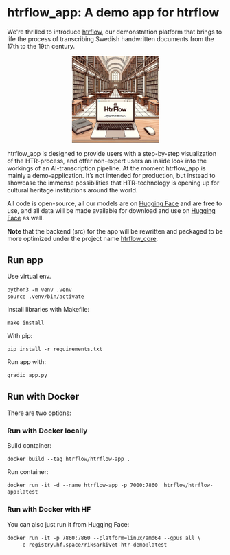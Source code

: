 # htrflow_app: A demo app for htrflow

We're thrilled to introduce [htrflow](https://huggingface.co/spaces/Riksarkivet/htr_demo), our demonstration platform that brings to life the process of transcribing Swedish handwritten documents from the 17th to the 19th century.

<p align="center">
  <img src="https://github.com/Borg93/htr_gradio_file_placeholder/blob/main/htrflow_background_dalle3.png?raw=true" alt="HTRFLOW Image" width=40%>
</p>

htrflow_app is designed to provide users with a step-by-step visualization of the HTR-process, and offer non-expert users an inside look into the workings of an AI-transcription pipeline.
At the moment htrflow_app is mainly a demo-application. It’s not intended for production, but instead to showcase the immense possibilities that HTR-technology is opening up for cultural heritage institutions around the world.

All code is open-source, all our models are on [Hugging Face](https://huggingface.co/collections/Riksarkivet/models-for-handwritten-text-recognition-652692c6871f915e766de688) and are free to use, and all data will be made available for download and use on [Hugging Face](https://huggingface.co/datasets/Riksarkivet/placeholder_htr) as well.

**Note** that the backend (src) for the app will be rewritten and packaged to be more optimized under the project name [htrflow_core](https://github.com/Swedish-National-Archives-AI-lab/htrflow_core).

## Run app

Use virtual env.

```
python3 -m venv .venv
source .venv/bin/activate
```

Install libraries with Makefile:

```
make install
```

With pip:

```
pip install -r requirements.txt
```

Run app with:

```
gradio app.py
```

## Run with Docker

There are two options:

### Run with Docker locally

Build container:

```
docker build --tag htrflow/htrflow-app .
```

Run container:

```
docker run -it -d --name htrflow-app -p 7000:7860  htrflow/htrflow-app:latest
```

### Run with Docker with HF

You can also just run it from Hugging Face:

```
docker run -it -p 7860:7860 --platform=linux/amd64 --gpus all \
	-e registry.hf.space/riksarkivet-htr-demo:latest
```
